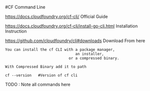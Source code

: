 #CF Command Line 

https://docs.cloudfoundry.org/cf-cli/  Official Guide 

https://docs.cloudfoundry.org/cf-cli/install-go-cli.html  Installation Instruction 

https://github.com/cloudfoundry/cli#downloads   Download From here 

    You can install the cf CLI with a package manager,
                                    an installer,
                                 or a compressed binary.
                                 
    With Compressed Binary add it to path 
    
    cf --version   #Version of cf cli 
      
TODO :  Note all commands here 